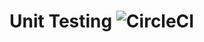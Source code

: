 # Unit Testing ![CircleCI](https://circleci.com/gh/X-Plane/xplane_airports/tree/master.svg?style=svg)

